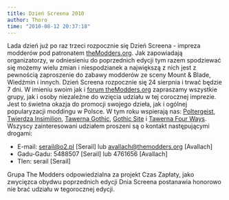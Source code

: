 ```yaml
---
title: Dzień Screena 2010
author: Thoro
time: "2010-08-12 20:37:18"
---
```


Lada dzień już po raz trzeci rozpocznie się Dzień Screena - impreza modderów pod patronatem [theModders.org](https://theModders.org). Jak zapowiadają organizatorzy, w odniesieniu do poprzednich edycji tym razem spodziewać się możemy wielu zmian i niespodzianek a największą z nich jest z pewnością zaproszenie do zabawy modderów ze sceny Mount & Blade, Wiedźmin i innych. Dzień Screena rozpocznie się 24 sierpnia i trwać będzie 7 dni. W imieniu swoim jak i [forum theModders.org](https://theModders.org) zapraszamy wszystkie grupy, jak i osoby niezależne do wzięcia udziału w tej corocznej imprezie. Jest to świetna okazja do promocji swojego dzieła, jak i ogólnej popularyzacji moddingu w Polsce. W tym roku wspierają nas: [Poltergeist](https://polter.pl), [Twierdza Insimilion](https://crpg.iml.pl), [Tawerna Gothic](https://tawerna-gothic.pl/), [Gothic Site](http://gothic.phx.pl) i [Tawerna Four Ways](https://forum.mountblade.info/). Wszyscy zainteresowani udziałem proszeni są o kontakt następującymi drogami:

- E-mail: [serail@o2.pl](mailto:serail@o2.pl) [Serail] lub [avallach@themodders.org](mailto:avallach@themodders.org) [Avallach]
- Gadu-Gadu: 5488507 [Serail] lub 4761656 [Avallach]
- Tlen: serail [Serail]

Grupa The Modders odpowiedzialna za projekt Czas Zapłaty, jako zwycięzca obydwu poprzednich edycji Dnia Screena postanawia honorowo nie brać udziału w tegorocznej edycji.